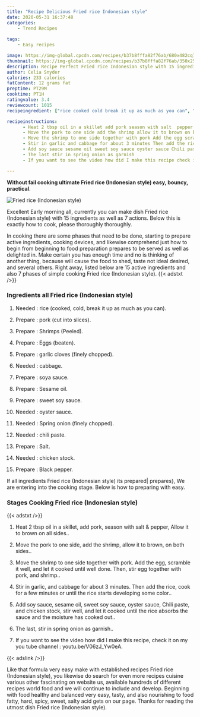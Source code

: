 ```yaml
---
title: "Recipe Delicious Fried rice Indonesian style"
date: 2020-05-31 16:37:48
categories:
    - Trend Recipes
    
tags:
    - Easy recipes

image: https://img-global.cpcdn.com/recipes/b37b8fffa82f76ab/680x482cq70/fried-rice-indonesian-style-recipe-main-photo.jpg
thumbnail: https://img-global.cpcdn.com/recipes/b37b8fffa82f76ab/350x250cq70/fried-rice-indonesian-style-recipe-main-photo.jpg
description: Recipe Perfect Fried rice Indonesian style with 15 ingredients and 7 stages of easy cooking.
author: Celia Snyder
calories: 233 calories
fatContent: 12 grams fat
preptime: PT29M
cooktime: PT1H
ratingvalue: 3.4
reviewcount: 1015
recipeingredient: ["rice cooked cold break it up as much as you can", "pork cut into slices", "Shrimps Peeled", "Eggs beaten", "garlic cloves finely chopped", "cabbage", "soya sauce", "Sesame oil", "sweet soy sauce", "oyster sauce", "Spring onion finely chopped", "chili paste", "Salt", "chicken stock", "Black pepper"]

recipeinstructions: 
      - Heat 2 tbsp oil in a skillet add pork season with salt  pepper Allow it to brown on all sides 
      - Move the pork to one side add the shrimp allow it to brown on both sides 
      - Move the shrimp to one side together with pork Add the egg scramble it well and let it cooked until well done Then stir egg together with pork and shrimp 
      - Stir in garlic and cabbage for about 3 minutes Then add the rice cook for a few minutes or until the rice starts developing some color 
      - Add soy sauce sesame oil sweet soy sauce oyster sauce Chili paste and chicken stock stir well and let it cooked until the rice absorbs the sauce and the moisture has cooked out 
      - The last stir in spring onion as garnish 
      - If you want to see the video how did I make this recipe check it on my you tube channel  youtubeV06zJ_Yw0eA

---
```




**Without fail cooking ultimate Fried rice (Indonesian style) easy, bouncy, practical**. 


![Fried rice (Indonesian style)](https://img-global.cpcdn.com/recipes/b37b8fffa82f76ab/680x482cq70/fried-rice-indonesian-style-recipe-main-photo.jpg "Fried rice (Indonesian style)")




Excellent Early morning all, currently you can make dish Fried rice (Indonesian style) with 15 ingredients as well as 7 actions. Below this is exactly how to cook, please thoroughly thoroughly.

In cooking there are some phases that need to be done, starting to prepare active ingredients, cooking devices, and likewise comprehend just how to begin from beginning to food preparation prepares to be served as well as delighted in. Make certain you has enough time and no is thinking of another thing, because will cause the food to shed, taste not ideal desired, and several others. Right away, listed below are 15 active ingredients and also 7 phases of simple cooking Fried rice (Indonesian style).
{{< adstxt />}}

### Ingredients all Fried rice (Indonesian style)


1. Needed  : rice (cooked, cold, break it up as much as you can).

1. Prepare  : pork (cut into slices).

1. Prepare  : Shrimps (Peeled).

1. Prepare  : Eggs (beaten).

1. Prepare  : garlic cloves (finely chopped).

1. Needed  : cabbage.

1. Prepare  : soya sauce.

1. Prepare  : Sesame oil.

1. Prepare  : sweet soy sauce.

1. Needed  : oyster sauce.

1. Needed  : Spring onion (finely chopped).

1. Needed  : chili paste.

1. Prepare  : Salt.

1. Needed  : chicken stock.

1. Prepare  : Black pepper.



If all ingredients Fried rice (Indonesian style) its prepared| prepares}, We are entering into the cooking stage. Below is how to preparing with easy.

### Stages Cooking Fried rice (Indonesian style)

{{< adstxt />}}


1. Heat 2 tbsp oil in a skillet, add pork, season with salt &amp; pepper, Allow it to brown on all sides..



1. Move the pork to one side, add the shrimp, allow it to brown, on both sides..



1. Move the shrimp to one side together with pork. Add the egg, scramble it well, and let it cooked until well done. Then, stir egg together with pork, and shrimp..



1. Stir in garlic, and cabbage for about 3 minutes. Then add the rice, cook for a few minutes or until the rice starts developing some color..



1. Add soy sauce, sesame oil, sweet soy sauce, oyster sauce, Chili paste, and chicken stock, stir well, and let it cooked until the rice absorbs the sauce and the moisture has cooked out..



1. The last, stir in spring onion as garnish..



1. If you want to see the video how did I make this recipe, check it on my you tube channel : youtu.be/V06zJ_Yw0eA.





{{< adslink />}}

Like that formula very easy make with established recipes Fried rice (Indonesian style), you likewise do search for even more recipes cuisine various other fascinating on website us, available hundreds of different recipes world food and we will continue to include and develop. Beginning with food healthy and balanced very easy, tasty, and also nourishing to food fatty, hard, spicy, sweet, salty acid gets on our page. Thanks for reading the utmost dish Fried rice (Indonesian style).
